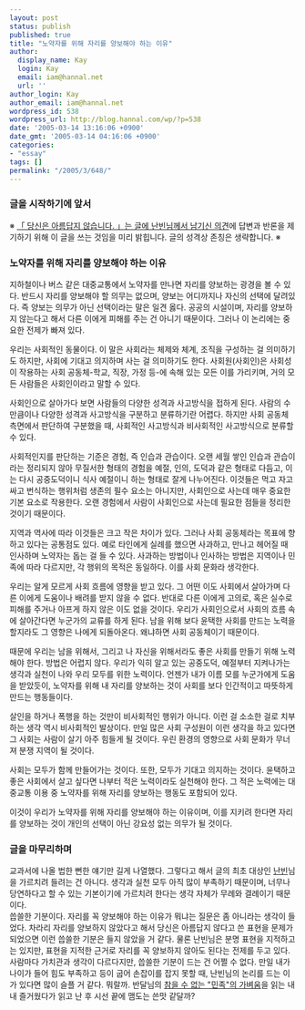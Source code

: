 ```yaml
---
layout: post
status: publish
published: true
title: "노약자를 위해 자리를 양보해야 하는 이유"
author:
  display_name: Kay
  login: Kay
  email: iam@hannal.net
  url: ''
author_login: Kay
author_email: iam@hannal.net
wordpress_id: 538
wordpress_url: http://blog.hannal.com/wp/?p=538
date: '2005-03-14 13:16:06 +0900'
date_gmt: '2005-03-14 04:16:06 +0900'
categories:
- "essay"
tags: []
permalink: "/2005/3/648/"
---
```

<h3>글을 시작하기에 앞서</h3>
<p>※ <a href="http://blog.hannal.com/index.php?pl=644&nc=1#r2954">「 당신은 아름답지 않습니다. 」는 글에 난빈님께서 남기신 의견</a>에 답변과 반론을 제기하기 위해 이 글을 쓰는 것임을 미리 밝힙니다. 글의 성격상 존칭은 생략합니다. ※</p>
<h3>노약자를 위해 자리를 양보해야 하는 이유</h3>
<p>지하철이나 버스 같은 대중교통에서 노약자를 만나면 자리를 양보하는 광경을 볼 수 있다. 반드시 자리를 양보해야 할 의무는 없으며, 양보는 어디까지나 자신의 선택에 달려있다. 즉 양보는 의무가 아닌 선택이라는 말은 일견 옳다. 공공의 시설이며, 자리를 양보하지 않는다고 해서 다른 이에게 피해를 주는 건 아니기 때문이다. 그러나 이 논리에는 중요한 전제가 빠져 있다.</p>
<p>우리는 사회적인 동물이다. 이 말은 사회라는 체제와 체계, 조직을 구성하는 걸 의미하기도 하지만, 사회에 기대고 의지하며 사는 걸 의미하기도 한다. 사회원(사회인)은 사회성이 작용하는 사회 공동체-학교, 직장, 가정 등-에 속해 있는 모든 이를 가리키며, 거의 모든 사람들은 사회인이라고 말할 수 있다.</p>
<p>사회인으로 살아가다 보면 사람들의 다양한 성격과 사고방식을 접하게 된다. 사람의 수만큼이나 다양한 성격과 사고방식을 구분하고 분류하기란 어렵다. 하지만 사회 공동체 측면에서 판단하여 구분했을 때, 사회적인 사고방식과 비사회적인 사고방식으로 분류할 수 있다.</p>
<p>사회적인지를 판단하는 기준은 경험, 즉 인습과 관습이다. 오랜 세월 쌓인 인습과 관습이라는 정리되지 않아 무질서한 형태의 경험을 예절, 인의, 도덕과 같은 형태로 다듬고, 이는 다시 공중도덕이니 식사 예절이니 하는 형태로 잘게 나누어진다. 이것들은 먹고 자고 싸고 번식하는 행위처럼 생존의 필수 요소는 아니지만, 사회인으로 사는데 매우 중요한 기본 요소로 작용한다. 오랜 경험에서 사람이 사회인으로 사는데 필요한 점들을 정리한 것이기 때문이다.</p>
<p>지역과 역사에 따라 이것들은 크고 작은 차이가 있다. 그러나 사회 공동체라는 목표에 향하고 있다는 공통점도 있다. 예로 타인에게 실례를 했으면 사과하고, 만나고 헤어질 때 인사하며 노약자는 돕는 걸 들 수 있다. 사과하는 방법이나 인사하는 방법은 지역이나 민족에 따라 다르지만, 각 행위의 목적은 동일하다. 이를 사회 문화라 생각한다.</p>
<p>우리는 알게 모르게 사회 흐름에 영향을 받고 있다. 그 어떤 이도 사회에서 살아가며 다른 이에게 도움이나 배려를 받지 않을 수 없다. 반대로 다른 이에게 고의로, 혹은 실수로 피해를 주거나 아프게 하지 않은 이도 없을 것이다. 우리가 사회인으로서 사회의 흐름 속에 살아간다면 누군가의 교류를 하게 된다. 남을 위해 보다 윤택한 사회를 만드는 노력을 할지라도 그 영향은 나에게 되돌아온다. 왜냐하면 사회 공동체이기 때문이다.</p>
<p>때문에 우리는 남을 위해서, 그리고 나 자신을 위해서라도 좋은 사회를 만들기 위해 노력해야 한다. 방법은 어렵지 않다. 우리가 익히 알고 있는 공중도덕, 예절부터 지켜나가는 생각과 실천이 나와 우리 모두를 위한 노력이다. 언젠가 내가 이름 모를 누군가에게 도움을 받았듯이, 노약자를 위해 내 자리를 양보하는 것이 사회를 보다 인간적이고 따뜻하게 만드는 행동들이다.</p>
<p>살인을 하거나 폭행을 하는 것만이 비사회적인 행위가 아니다. 이런 걸 소소한 걸로 치부하는 생각 역시 비사회적인 발상이다. 만일 많은 사회 구성원이 이런 생각을 하고 있다면 그 사회는 사람이 살기 아주 힘들게 될 것이다. 우린 환경의 영향으로 사회 문화가 무너져 분쟁 지역이 될 것이다.</p>
<p>사회는 모두가 함께 만들어가는 것이다. 또한, 모두가 기대고 의지하는 것이다. 윤택하고 좋은 사회에서 살고 싶다면 나부터 적은 노력이라도 실천해야 한다. 그 적은 노력에는 대중교통 이용 중 노약자를 위해 자리를 양보하는 행동도 포함되어 있다.</p>
<p>이것이 우리가 노약자를 위해 자리를 양보해야 하는 이유이며, 이를 지키려 한다면 자리를 양보하는 것이 개인의 선택이 아닌 강요성 없는 의무가 될 것이다.</p>
<h3>글을 마무리하며</h3>
<p>교과서에 나올 법한 뻔한 얘기만 길게 나열했다. 그렇다고 해서 글의 최초 대상인 <a href="http://nanbean.net/">난빈</a>님을 가르치려 들려는 건 아니다. 생각과 실천 모두 아직 많이 부족하기 때문이며, 너무나 당연하다고 할 수 있는 기본이기에 가르치려 한다는 생각 자체가 무례와 결례이기 때문이다.<br />
씁쓸한 기분이다. 자리를 꼭 양보해야 하는 이유가 뭐냐는 질문은 좀 아니라는 생각이 들었다. 차라리 자리를 양보하지 않았다고 해서 당신은 아름답지 않다고 쓴 표현을 문제가 되었으면 이런 씁쓸한 기분은 들지 않았을 거 같다. 물론 난빈님은 분명 표현을 지적하고는 있지만, 표현을 지적한 근거로 자리를 꼭 양보하지 않아도 된다는 전제를 두고 있다.<br />
사람마다 가치관과 생각이 다르다지만, 씁쓸한 기분이 드는 건 어쩔 수 없다. 만일 내가 나이가 들어 힘도 부족하고 등이 굽어 손잡이를 잡지 못할 때, 난빈님의 논리를 드는 이가 있다면 많이 슬플 거 같다. 뭐랄까. 반달님의 <a href="http://vandalite.cafe24.com/index.php?pl=73">참을 수 없는 "민족"의 가벼움</a>을 읽는 내내 즐거웠다가 읽고 난 후 시선 끝에 맴도는 쓴맛 같달까?</p>
